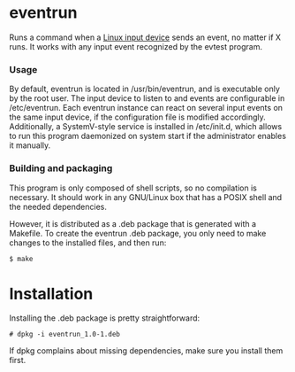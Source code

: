 # eventrun
Runs a command when a [Linux input device](https://www.kernel.org/doc/Documentation/input/input.txt) sends an event, no matter if X runs. It works with any input event recognized by the evtest program.

### Usage
By default, eventrun is located in /usr/bin/eventrun, and is executable only by the root user. The input device to listen to and events are configurable in /etc/eventrun. Each eventrun instance can react on several input events on the same input device, if the configuration file is modified accordingly. Additionally, a SystemV-style service is installed in /etc/init.d, which allows to run this program daemonized on system start if the administrator enables it manually.

### Building and packaging
This program is only composed of shell scripts, so no compilation is necessary. It should work in any GNU/Linux box that has a POSIX shell and the needed dependencies.

However, it is distributed as a .deb package that is generated with a Makefile. To create the eventrun .deb package, you only need to make changes to the installed files, and then run:

```console
$ make
```

# Installation
Installing the .deb package is pretty straightforward:

```console
# dpkg -i eventrun_1.0-1.deb
```

If dpkg complains about missing dependencies, make sure you install them first.
